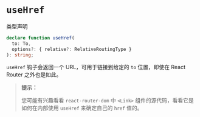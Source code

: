 # `useHref`

类型声明

```ts
declare function useHref(
  to: To,
  options?: { relative?: RelativeRoutingType }
): string;
```

`useHref` 钩子会返回一个 URL，可用于链接到给定的 `to` 位置，即使在 React Router 之外也是如此。

> **提示：**
>
> 您可能有兴趣看看 `react-router-dom` 中 `<Link>` 组件的源代码，看看它是如何在内部使用 `useHref` 来确定自己的 `href` 值的。